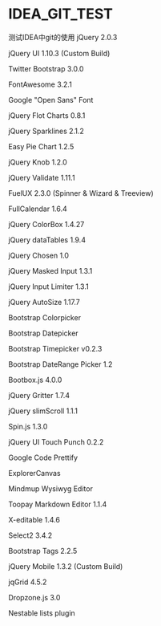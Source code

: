 # IDEA_GIT_TEST
测试IDEA中git的使用
jQuery 2.0.3

jQuery UI 1.10.3 (Custom Build)

Twitter Bootstrap 3.0.0

FontAwesome 3.2.1

Google "Open Sans" Font

jQuery Flot Charts 0.8.1

jQuery Sparklines 2.1.2

Easy Pie Chart 1.2.5

jQuery Knob 1.2.0

jQuery Validate 1.11.1

FuelUX 2.3.0 (Spinner & Wizard & Treeview)

FullCalendar 1.6.4

jQuery ColorBox 1.4.27

jQuery dataTables 1.9.4

jQuery Chosen 1.0

jQuery Masked Input 1.3.1

jQuery Input Limiter 1.3.1

jQuery AutoSize 1.17.7

Bootstrap Colorpicker

Bootstrap Datepicker

Bootstrap Timepicker v0.2.3

Bootstrap DateRange Picker 1.2

Bootbox.js 4.0.0

jQuery Gritter 1.7.4

jQuery slimScroll 1.1.1

Spin.js 1.3.0

jQuery UI Touch Punch 0.2.2

Google Code Prettify

ExplorerCanvas

Mindmup Wysiwyg Editor

Toopay Markdown Editor 1.1.4

X-editable 1.4.6

Select2 3.4.2

Bootstrap Tags 2.2.5

jQuery Mobile 1.3.2 (Custom Build)

jqGrid 4.5.2

Dropzone.js 3.0

Nestable lists plugin
